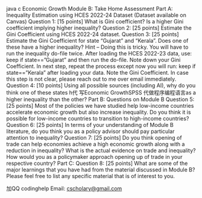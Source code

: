 java c Economic Growth Module B: Take Home Assessment Part A: Inequality Estimation using HCES 2022-24 Dataset (Dataset available on Canvas) Question 1: [15 points] What is Gini coefficient? Is a higher Gini coefficient implying higher inequality? Question 2: [25 points] Estimate the Gini Coefficient using HCES 2022-24 dataset. Question 3: [25 points] Estimate the Gini Coefficient for state “Gujarat” and “Kerala”. Does one of these have a higher inequality? Hint – Doing this is tricky. You will have to run the inequality do-file twice. After loading the HCES 2022-23 data, use: keep if state==”Gujarat” and then run the do-file. Note down your Gini Coefficient. In next step, repeat the process except now you will run: keep if state==”Kerala” after loading your data. Note the Gini Coefficient. In case this step is not clear, please reach out to me over email immediately. Question 4: [10 points] Using all possible sources (including AI), why do you think one of these states h代 写Economic GrowthSPSS 代做程序编程语言as a higher inequality than the other? Part B: Questions on Module B Question 5: [25 points] Most of the policies we have studied help low-income countries accelerate economic growth but also increase inequality. Do you think it is possible for low-income countries to transition to high-income countries? Question 6: [25 points] In terms of your understanding of Module B literature, do you think you as a policy advisor should pay particular attention to inequality? Question 7: [25 points] Do you think opening of trade can help economies achieve a high economic growth along with a reduction in inequality? What is the actual evidence on trade and inequality? How would you as a policymaker approach opening up of trade in your respective country? Part C: Question 8: [25 points] What are some of the major learnings that you have had from the material discussed in Module B? Please feel free to list any specific material that is of interest to you.

   加QQ codinghelp Email: cscholary@gmail.com
